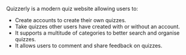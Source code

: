 Quizzerly is a modern quiz website allowing users to:
- Create accounts to create their own quizzes.
- Take quizzes other users have created with or without an account.
- It supports a multitude of categories to better search and organise quizzes.
- It allows users to comment and share feedback on quizzes.
